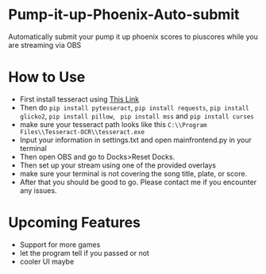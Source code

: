 # Pump-it-up-Phoenix-Auto-submit
Automatically submit your pump it up phoenix scores to piuscores while you are streaming via OBS

# How to Use

* First install tesseract using [This Link](https://github.com/tesseract-ocr/tesseract)
* Then do ```pip install pytesseract```, ```pip install requests```, ```pip install glicko2```, ```pip install pillow```, ``` pip install mss``` and ```pip install curses```
* make sure your tesseract path looks like this ```C:\\Program Files\\Tesseract-OCR\\tesseract.exe```
* Input your information in settings.txt and open mainfrontend.py in your terminal
* Then open OBS and go to Docks>Reset Docks.
* Then set up your stream using one of the provided overlays
* make sure your terminal is not covering the song title, plate, or score.
* After that you should be good to go. Please contact me if you encounter any issues.

# Upcoming Features
* Support for more games
* let the program tell if you passed or not
* cooler UI maybe 
